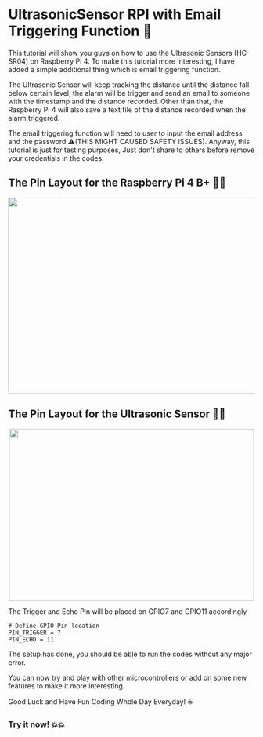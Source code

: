 # UltrasonicSensor RPI with Email Triggering Function 📧

This tutorial will show you guys on how to use the Ultrasonic Sensors (HC-SR04) on Raspberry Pi 4. To make this tutorial more interesting, I have added a simple additional thing which is email triggering function.

The Ultrasonic Sensor will keep tracking the distance until the distance fall below certain level, the alarm will be trigger and send an email to someone with the timestamp and the distance recorded. Other than that, the Raspberry Pi 4 will also save a text file of the distance recorded when the alarm triggered.

The email triggering function will need to user to input the email address and the password ⚠(THIS MIGHT CAUSED SAFETY ISSUES). Anyway, this tutorial is just for testing purposes, Just don't share to others before remove your credentials in the codes.

## The Pin Layout for the Raspberry Pi 4 B+ 📌🤏
<p align="center">
  <img src="https://www.raspberrypi-spy.co.uk/wp-content/uploads/2012/06/Raspberry-Pi-GPIO-Header-with-Photo.png" width="600" height="400"/>
</p>

## The Pin Layout for the Ultrasonic Sensor 📌🤏
<p align="center">
  <img src="https://microcontrollerslab.com/wp-content/uploads/2014/12/HC-SR04-Ultrasonic-Sensor-Pinout-diagram-768x546.jpg" width="500" height="350"/>
</p>

The Trigger and Echo Pin will be placed on GPIO7 and GPIO11 accordingly

```
# Define GPIO Pin location
PIN_TRIGGER = 7
PIN_ECHO = 11
```

The setup has done, you should be able to run the codes without any major error.

You can now try and play with other microcontrollers or add on some new features to make it more interesting. 

Good Luck and Have Fun Coding Whole Day Everyday! ☕

### Try it now! 💥💥

